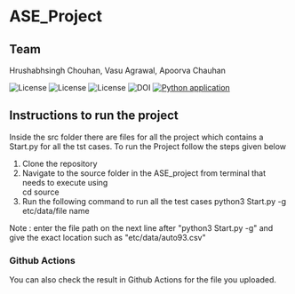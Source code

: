 # ASE_Project

## Team
Hrushabhsingh Chouhan, Vasu Agrawal, Apoorva Chauhan  

![License](https://img.shields.io/github/license/apoorvacha/ASE_HW2)
![License](https://app.travis-ci.com/apoorvacha/ASE_HW1.svg?branch=master)
![License](https://img.shields.io/github/issues/apoorvacha/ASE_HW2?style=plastic)
![DOI](https://zenodo.org/badge/DOI/10.5281/zenodo.7562628.svg)
[![Python application](https://github.com/apoorvacha/ASE_HW2/actions/workflows/python-app.yml/badge.svg)](https://github.com/apoorvacha/ASE_HW2/actions/workflows/main.yml)


## Instructions to run the project 
Inside the src folder there are files for all the project which contains a Start.py for all the tst cases.  To run the Project follow the steps given below
1. Clone the repository
2. Navigate to the source folder in the ASE_project from terminal that needs to execute using <br>
cd source <br>
4. Run the following command to run all the test cases
python3 Start.py -g 
etc/data/file name 

Note : enter the file path on the next line after "python3 Start.py -g" and give the exact location such as "etc/data/auto93.csv"


### Github Actions
You can also check the result in Github Actions for the file you uploaded. 
